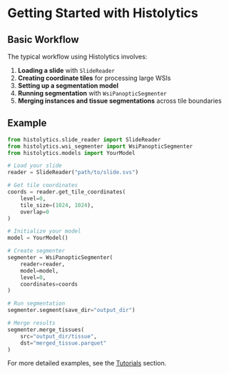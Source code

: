 # Getting Started with Histolytics

## Basic Workflow

The typical workflow using Histolytics involves:

1. **Loading a slide** with `SlideReader`
2. **Creating coordinate tiles** for processing large WSIs
3. **Setting up a segmentation model**
4. **Running segmentation** with `WsiPanopticSegmenter`
5. **Merging instances and tissue segmentations** across tile boundaries

## Example

```python
from histolytics.slide_reader import SlideReader
from histolytics.wsi_segmenter import WsiPanopticSegmenter
from histolytics.models import YourModel

# Load your slide
reader = SlideReader("path/to/slide.svs")

# Get tile coordinates
coords = reader.get_tile_coordinates(
    level=0,
    tile_size=(1024, 1024),
    overlap=0
)

# Initialize your model
model = YourModel()

# Create segmenter
segmenter = WsiPanopticSegmenter(
    reader=reader,
    model=model,
    level=0,
    coordinates=coords
)

# Run segmentation
segmenter.segment(save_dir="output_dir")

# Merge results
segmenter.merge_tissues(
    src="output_dir/tissue",
    dst="merged_tissue.parquet"
)
```

For more detailed examples, see the [Tutorials](tutorials/basic_usage.md) section.
